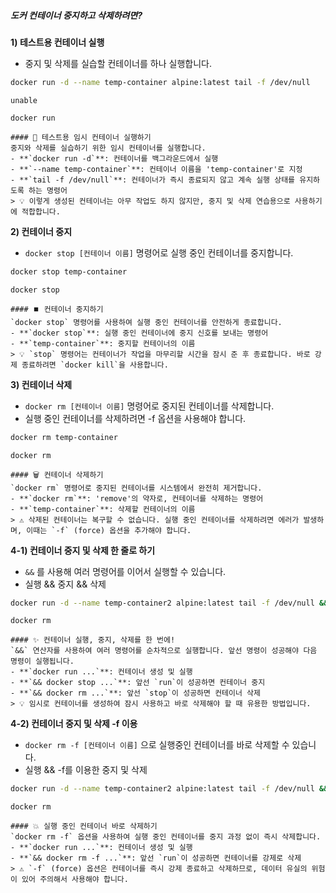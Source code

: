 ##### 도커 컨테이너 중지하고 삭제하려면? #####

**1) 테스트용 컨테이너 실행**

* 중지 및 삭제를 실습할 컨테이너를 하나 실행합니다.

```bash
docker run -d --name temp-container alpine:latest tail -f /dev/null
```
```no-err-check
unable
```

```tech
docker run
```
```desc
#### 🚀 테스트용 임시 컨테이너 실행하기
중지와 삭제를 실습하기 위한 임시 컨테이너를 실행합니다.
- **`docker run -d`**: 컨테이너를 백그라운드에서 실행
- **`--name temp-container`**: 컨테이너 이름을 'temp-container'로 지정
- **`tail -f /dev/null`**: 컨테이너가 즉시 종료되지 않고 계속 실행 상태를 유지하도록 하는 명령어
> 💡 이렇게 생성된 컨테이너는 아무 작업도 하지 않지만, 중지 및 삭제 연습용으로 사용하기에 적합합니다.
```

**2) 컨테이너 중지**

* `docker stop [컨테이너 이름]` 명령어로 실행 중인 컨테이너를 중지합니다.

```bash
docker stop temp-container
```

```tech
docker stop
```
```desc
#### ⏹️ 컨테이너 중지하기
`docker stop` 명령어를 사용하여 실행 중인 컨테이너를 안전하게 종료합니다.
- **`docker stop`**: 실행 중인 컨테이너에 중지 신호를 보내는 명령어
- **`temp-container`**: 중지할 컨테이너의 이름
> 💡 `stop` 명령어는 컨테이너가 작업을 마무리할 시간을 잠시 준 후 종료합니다. 바로 강제 종료하려면 `docker kill`을 사용합니다.
```

**3) 컨테이너 삭제**

* `docker rm [컨테이너 이름]` 명령어로 중지된 컨테이너를 삭제합니다.
* 실행 중인 컨테이너를 삭제하려면 -f 옵션을 사용해야 합니다.

```bash
docker rm temp-container
```

```tech
docker rm
```
```desc
#### 🗑️ 컨테이너 삭제하기
`docker rm` 명령어로 중지된 컨테이너를 시스템에서 완전히 제거합니다.
- **`docker rm`**: 'remove'의 약자로, 컨테이너를 삭제하는 명령어
- **`temp-container`**: 삭제할 컨테이너의 이름
> ⚠️ 삭제된 컨테이너는 복구할 수 없습니다. 실행 중인 컨테이너를 삭제하려면 에러가 발생하며, 이때는 `-f` (force) 옵션을 추가해야 합니다.
```

**4-1) 컨테이너 중지 및 삭제 한 줄로 하기**

* `&&` 를 사용해 여러 명령어를 이어서 실행할 수 있습니다.
* 실행 && 중지 && 삭제

```bash
docker run -d --name temp-container2 alpine:latest tail -f /dev/null && docker stop temp-container2 && docker rm temp-container2
```

```tech
docker rm
```
```desc
#### ✨ 컨테이너 실행, 중지, 삭제를 한 번에!
`&&` 연산자를 사용하여 여러 명령어를 순차적으로 실행합니다. 앞선 명령이 성공해야 다음 명령이 실행됩니다.
- **`docker run ...`**: 컨테이너 생성 및 실행
- **`&& docker stop ...`**: 앞선 `run`이 성공하면 컨테이너 중지
- **`&& docker rm ...`**: 앞선 `stop`이 성공하면 컨테이너 삭제
> 💡 임시로 컨테이너를 생성하여 잠시 사용하고 바로 삭제해야 할 때 유용한 방법입니다.
```

**4-2) 컨테이너 중지 및 삭제 -f 이용**

* `docker rm -f [컨테이너 이름]` 으로 실행중인 컨테이너를 바로 삭제할 수 있습니다.
* 실행 && -f를 이용한 중지 및 삭제

```bash
docker run -d --name temp-container2 alpine:latest tail -f /dev/null && docker rm -f temp-container2
```

```tech
docker rm
```
```desc
#### 💥 실행 중인 컨테이너 바로 삭제하기
`docker rm -f` 옵션을 사용하여 실행 중인 컨테이너를 중지 과정 없이 즉시 삭제합니다.
- **`docker run ...`**: 컨테이너 생성 및 실행
- **`&& docker rm -f ...`**: 앞선 `run`이 성공하면 컨테이너를 강제로 삭제
> ⚠️ `-f` (force) 옵션은 컨테이너를 즉시 강제 종료하고 삭제하므로, 데이터 유실의 위험이 있어 주의해서 사용해야 합니다.
```
